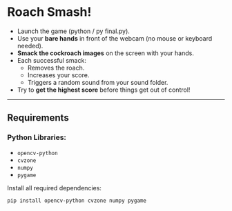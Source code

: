 # Roach Smash!

- Launch the game (python / py final.py).
- Use your **bare hands** in front of the webcam (no mouse or keyboard needed).
- **Smack the cockroach images** on the screen with your hands.
- Each successful smack:
  - Removes the roach.
  - Increases your score.
  - Triggers a random sound from your sound folder.
- Try to **get the highest score** before things get out of control!

---

## Requirements

### Python Libraries:
- `opencv-python`
- `cvzone`
- `numpy`
- `pygame`

Install all required dependencies:

```bash
pip install opencv-python cvzone numpy pygame
